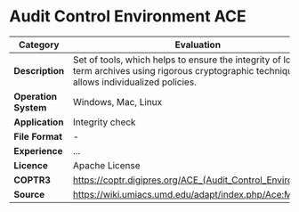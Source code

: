 # Audit Control Environment ACE

| Category | Evaluation |
| --- | --- |
| **Description**  | Set of tools, which helps to ensure the integrity of long term archives using rigorous cryptographic techniques. It allows individualized policies. |
| **Operation System**  | Windows, Mac, Linux |
| **Application**  | Integrity check |
| **File Format** | - |
| **Experience** | ... |
| **Licence** | Apache License |
| **COPTR3** | https://coptr.digipres.org/ACE_(Audit_Control_Environment) |
| **Source** | https://wiki.umiacs.umd.edu/adapt/index.php/Ace:Main |
